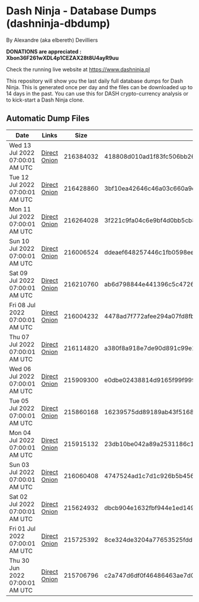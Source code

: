 # Dash Ninja - Database Dumps (dashninja-dbdump)
By Alexandre (aka elbereth) Devilliers

**DONATIONS are appreciated : Xbon36F261wXDL4p1CEZAX28t8U4ayR9uu**

Check the running live website at https://www.dashninja.pl

This repository will show you the last daily full database dumps for Dash Ninja. This is generated once per day and the files can be downloaded up to 14 days in the past.
You can use this for DASH crypto-currency analysis or to kick-start a Dash Ninja clone.


## Automatic Dump Files
| Date | Links | Size | SHA256 |
|--|--|--|--|
| Wed 13 Jul 2022 07:00:01 AM UTC | [Direct](https://oshi.at/cTEt) [Onion](http://5ety7tpkim5me6eszuwcje7bmy25pbtrjtue7zkqqgziljwqy3rrikqd.onion/cTEt) | 216384032 | 418808d010ad1f83fc506bb267038dc15b915a1951fdb623afa5acaf0434a715 | 
| Tue 12 Jul 2022 07:00:01 AM UTC | [Direct](https://oshi.at/TQbi) [Onion](http://5ety7tpkim5me6eszuwcje7bmy25pbtrjtue7zkqqgziljwqy3rrikqd.onion/TQbi) | 216428860 | 3bf10ea42646c46a03c660a9c4d778d1f16bb838a4340c68fca68aed43c3c5ee | 
| Mon 11 Jul 2022 07:00:01 AM UTC | [Direct](https://oshi.at/FjSS) [Onion](http://5ety7tpkim5me6eszuwcje7bmy25pbtrjtue7zkqqgziljwqy3rrikqd.onion/FjSS) | 216264028 | 3f221c9fa04c6e9bf4d0bb5cb8e939a35ff62e138087384f0bb41dbed23e4773 | 
| Sun 10 Jul 2022 07:00:01 AM UTC | [Direct](https://oshi.at/uvGg) [Onion](http://5ety7tpkim5me6eszuwcje7bmy25pbtrjtue7zkqqgziljwqy3rrikqd.onion/uvGg) | 216006524 | ddeaef648257446c1fb0598ee5cba1ec3f872e875cbf89e5fb192d76223f4e90 | 
| Sat 09 Jul 2022 07:00:01 AM UTC | [Direct](https://oshi.at/dufg) [Onion](http://5ety7tpkim5me6eszuwcje7bmy25pbtrjtue7zkqqgziljwqy3rrikqd.onion/dufg) | 216210760 | ab6d798844e441396c5c4726dec9e684591d21816902f2e2ad9966b31b8b5ef0 | 
| Fri 08 Jul 2022 07:00:01 AM UTC | [Direct](https://oshi.at/UvZD) [Onion](http://5ety7tpkim5me6eszuwcje7bmy25pbtrjtue7zkqqgziljwqy3rrikqd.onion/UvZD) | 216004232 | 4478ad7f772afee294a07fd8fb83928e6d95ef120623ddea75b7a920b7ab3183 | 
| Thu 07 Jul 2022 07:00:01 AM UTC | [Direct](https://oshi.at/iQYN) [Onion](http://5ety7tpkim5me6eszuwcje7bmy25pbtrjtue7zkqqgziljwqy3rrikqd.onion/iQYN) | 216114820 | a380f8a918e7de90d891c99e131fef255f4e81b2030763d6e1eeff7c47991132 | 
| Wed 06 Jul 2022 07:00:01 AM UTC | [Direct](https://oshi.at/SsVR) [Onion](http://5ety7tpkim5me6eszuwcje7bmy25pbtrjtue7zkqqgziljwqy3rrikqd.onion/SsVR) | 215909300 | e0dbe02438814d9165f99f9993306e8830b703afa9cda3e94c94290494c16318 | 
| Tue 05 Jul 2022 07:00:01 AM UTC | [Direct](https://oshi.at/bLfi) [Onion](http://5ety7tpkim5me6eszuwcje7bmy25pbtrjtue7zkqqgziljwqy3rrikqd.onion/bLfi) | 215860168 | 16239575dd89189ab43f516829d7d63edb108d5ff1986bfa4c468a826d582ee5 | 
| Mon 04 Jul 2022 07:00:01 AM UTC | [Direct](https://oshi.at/ptMM) [Onion](http://5ety7tpkim5me6eszuwcje7bmy25pbtrjtue7zkqqgziljwqy3rrikqd.onion/ptMM) | 215915132 | 23db10be042a89a2531186c137ee569e1c51582e1ae757d36cf411f4d70f73cd | 
| Sun 03 Jul 2022 07:00:01 AM UTC | [Direct](https://oshi.at/BZtt) [Onion](http://5ety7tpkim5me6eszuwcje7bmy25pbtrjtue7zkqqgziljwqy3rrikqd.onion/BZtt) | 216060408 | 4747524ad1c7d1c926b5b45614cedc657b2be288b325ece398d0747ec99f63af | 
| Sat 02 Jul 2022 07:00:01 AM UTC | [Direct](https://oshi.at/uitr) [Onion](http://5ety7tpkim5me6eszuwcje7bmy25pbtrjtue7zkqqgziljwqy3rrikqd.onion/uitr) | 215624932 | dbcb904e1632fbf944e1ed149cea257949c0a510e803fa81ae6381fd5494af74 | 
| Fri 01 Jul 2022 07:00:01 AM UTC | [Direct](https://oshi.at/dspc) [Onion](http://5ety7tpkim5me6eszuwcje7bmy25pbtrjtue7zkqqgziljwqy3rrikqd.onion/dspc) | 215725392 | 8ce324de3204a77653525fdd0e8d187c4efb37670abb45f2ca24d08a4eddfe7b | 
| Thu 30 Jun 2022 07:00:01 AM UTC | [Direct](https://oshi.at/CYVj) [Onion](http://5ety7tpkim5me6eszuwcje7bmy25pbtrjtue7zkqqgziljwqy3rrikqd.onion/CYVj) | 215706796 | c2a747d6df0f46486463ae7d0b42aaced965ed9e1d7dfa61015a099a45985c6e | 
